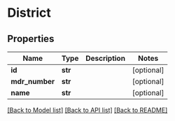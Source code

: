 # District

## Properties
Name | Type | Description | Notes
------------ | ------------- | ------------- | -------------
**id** | **str** |  | [optional] 
**mdr_number** | **str** |  | [optional] 
**name** | **str** |  | [optional] 

[[Back to Model list]](README.md#documentation-for-models) [[Back to API list]](README.md#documentation-for-api-endpoints) [[Back to README]](README.md)


